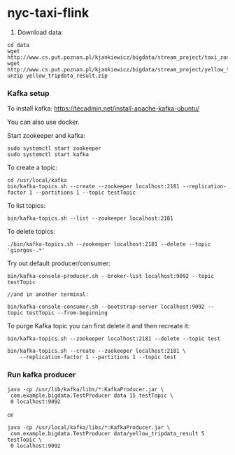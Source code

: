 # nyc-taxi-flink

1. Download data:
```
cd data
wget http://www.cs.put.poznan.pl/kjankiewicz/bigdata/stream_project/taxi_zone_lookup.csv
wget http://www.cs.put.poznan.pl/kjankiewicz/bigdata/stream_project/yellow_tripdata_result.zip
unzip yellow_tripdata_result.zip
```
 
 
### Kafka setup
To install kafka: https://tecadmin.net/install-apache-kafka-ubuntu/

You can also use docker.

Start zookeeper and kafka:
```
sudo systemctl start zookeeper
sudo systemctl start kafka
```

To create a topic:
```
cd /usr/local/kafka
bin/kafka-topics.sh --create --zookeeper localhost:2181 --replication-factor 1 --partitions 1 --topic testTopic
```

To list topics:
```
bin/kafka-topics.sh --list --zookeeper localhost:2181
```

To delete topics:
```
./bin/kafka-topics.sh --zookeeper localhost:2181 --delete --topic 'giorgos-.*'
```

Try out default producer/consumer:
```
bin/kafka-console-producer.sh --broker-list localhost:9092 --topic testTopic

//and in another terminal:

bin/kafka-console-consumer.sh --bootstrap-server localhost:9092 --topic testTopic --from-beginning
```

To purge Kafka topic you can first delete it and then recreate it:
```
bin/kafka-topics.sh --zookeeper localhost:2181 --delete --topic test

bin/kafka-topics.sh --create --zookeeper localhost:2181 \
    --replication-factor 1 --partitions 1 --topic test
```

### Run kafka producer
```
java -cp /usr/lib/kafka/libs/*:KafkaProducer.jar \
 com.example.bigdata.TestProducer data 15 testTopic \
 0 localhost:9092
```

or

```
java -cp /usr/local/kafka/libs/*:KafkaProducer.jar \
 com.example.bigdata.TestProducer data/yellow_tripdata_result 5 testTopic \
 0 localhost:9092
```